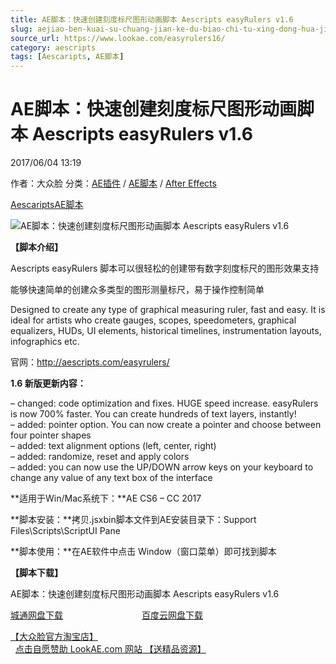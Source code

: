 ```yaml
---
title: AE脚本：快速创建刻度标尺图形动画脚本 Aescripts easyRulers v1.6
slug: aejiao-ben-kuai-su-chuang-jian-ke-du-biao-chi-tu-xing-dong-hua-jiao-ben-aescripts-easyrulers-v1-6
source_url: https://www.lookae.com/easyrulers16/
category: aescripts
tags: [Aescaripts, AE脚本]
---
```

# AE脚本：快速创建刻度标尺图形动画脚本 Aescripts easyRulers v1.6

2017/06/04 13:19

作者：大众脸
分类：[AE插件](https://www.lookae.com/after-effects/aechajian/) / [AE脚本](https://www.lookae.com/after-effects/aescripts/) / [After Effects](https://www.lookae.com/after-effects/)

[Aescaripts](https://www.lookae.com/tag/aescaripts/)[AE脚本](https://www.lookae.com/tag/ae%e8%84%9a%e6%9c%ac/)

![AE脚本：快速创建刻度标尺图形动画脚本 Aescripts easyRulers v1.6](https://www.lookae.com/wp-content/uploads/2015/12/easyruler_-_example_9.jpg "AE脚本：快速创建刻度标尺图形动画脚本 Aescripts easyRulers v1.6-LookAE.com")

**【脚本介绍】**

Aescripts easyRulers 脚本可以很轻松的创建带有数字刻度标尺的图形效果支持

能够快速简单的创建众多类型的图形测量标尺，易于操作控制简单

Designed to create any type of graphical measuring ruler, fast and easy. It is ideal for artists who create gauges, scopes, speedometers, graphical equalizers, HUDs, UI elements, historical timelines, instrumentation layouts, infographics etc.

官网：http://aescripts.com/easyrulers/

**1.6 新版更新内容：**

– changed: code optimization and fixes. HUGE speed increase. easyRulers is now 700% faster. You can create hundreds of text layers, instantly!  
– added: pointer option. You can now create a pointer and choose between four pointer shapes  
– added: text alignment options (left, center, right)  
– added: randomize, reset and apply colors  
– added: you can now use the UP/DOWN arrow keys on your keyboard to change any value of any text box of the interface

**适用于Win/Mac系统下：**AE CS6 – CC 2017

**脚本安装：**拷贝.jsxbin脚本文件到AE安装目录下：Support Files\Scripts\ScriptUI Pane

**脚本使用：**在AE软件中点击 Window（窗口菜单）即可找到脚本

**【脚本下载】**

AE脚本：快速创建刻度标尺图形动画脚本 Aescripts easyRulers v1.6

[城通网盘下载](https://www.pipipan.com/fs/680462-205432076)                                [百度云网盘下载](https://pan.baidu.com/s/1hrVssLY)

[【大众脸官方淘宝店】](https://lookae.taobao.com/)                [点击自愿赞助 LookAE.com 网站 【送精品资源】](https://www.lookae.com/sponsor/)
